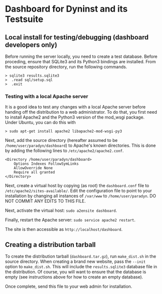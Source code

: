 # Dashboard for Dyninst and its Testsuite

## Local install for testing/debugging (dashboard developers only)

Before running the server locally, you need to create a test database. Before proceding, ensure that SQLite3 and its Python3 bindings are installed. From the source repository directory, run the following commands.

	> sqlite3 results.sqlite3
	>  .read sql/setup.sql
	>  .exit
 
### Testing with a local Apache server

It is a good idea to test any changes with a local Apache server before handing off the distribution to a web administrator. To do that, you first need to install Apache2 and the Python3 version of the mod_wsgi package. Under Ubuntu, you can do this with

	> sudo apt-get install apache2 libapache2-mod-wsgi-py3

Next, add the source directory (hereafter assumed to be `/home/user/paradyn/dashboard`) to Apache's known directories. This is done by adding the following lines to `/etc/apache2/apache2.conf`.

	<Directory /home/user/paradyn/dashboard>
		Options Indexes FollowSymLinks
		AllowOverride None
		Require all granted
	</Directory>

Next, create a virtual host by copying (as root) the `dashboard.conf` file to `/etc/apache2/sites-available/`. Edit the configuration file to point to your installation by changing all instances of `/var/www` to `/home/user/paradyn`. DO NOT COMMIT ANY EDITS TO THIS FILE.

Next, activate the virtual host: `sudo a2ensite dashboard`.

Finally, restart the Apache server: `sudo service apache2 restart`.

The site is then accessible as `http://localhost/dashboard`.

## Creating a distribution tarball

To create the distribution tarball (`dashboard.tar.gz`), run `make_dist.sh` in the source directory. When creating a brand new website, pass the `--init` option to `make_dist.sh`. This will include the `results.sqlite3` database file in the distribution. Of course, you will want to ensure that the database is empty (see instructions above for how to create an empty database).

Once complete, send this file to your web admin for installation.
